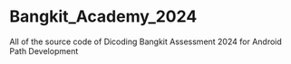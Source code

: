 # Bangkit_Academy_2024
All of the source code of Dicoding Bangkit Assessment 2024 for Android Path Development

